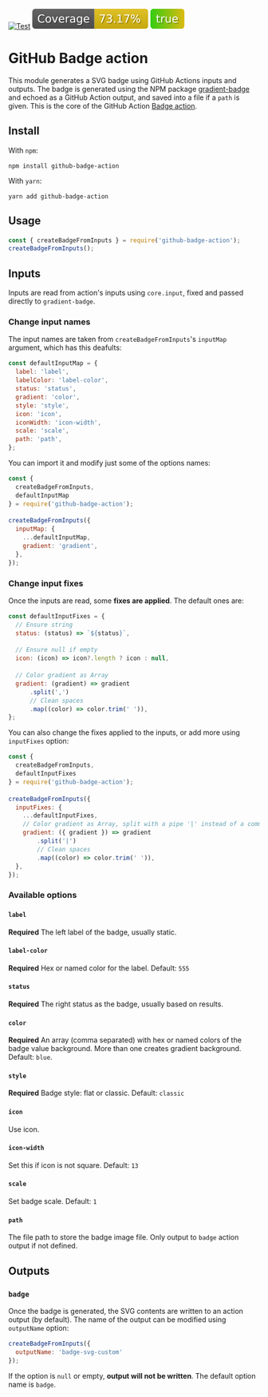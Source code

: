 [![Test](https://github.com/emibcn/github-badge-action/actions/workflows/test.js.yml/badge.svg)](https://github.com/emibcn/github-badge-action/actions/workflows/test.js.yml)
![Coverage](https://raw.githubusercontent.com/emibcn/github-badge-action/badges/main/test-coverage.svg)
![Test generated badge](https://raw.githubusercontent.com/emibcn/github-badge-action/badges/main/test-badge.svg)

# GitHub Badge action

This module generates a SVG badge using GitHub Actions inputs and outputs. The badge is generated using the NPM package [gradient-badge](https://github.com/bokub/gradient-badge) and echoed as a GitHub Action output, and saved into a file if a `path` is given. This is the core of the GitHub Action [Badge action](https://github.com/marketplace/actions/badge-action).

## Install
With `npm`:
```shell
npm install github-badge-action
```

With `yarn`:
```shell
yarn add github-badge-action
```

## Usage

```javascript
const { createBadgeFromInputs } = require('github-badge-action');
createBadgeFromInputs();
```

## Inputs

Inputs are read from action's inputs using `core.input`, fixed and passed directly to `gradient-badge`.

### Change input names
The input names are taken from `createBadgeFromInputs`'s `inputMap` argument, which has this deafults:
```javascript
const defaultInputMap = {
  label: 'label',
  labelColor: 'label-color',
  status: 'status',
  gradient: 'color',
  style: 'style',
  icon: 'icon',
  iconWidth: 'icon-width',
  scale: 'scale',
  path: 'path',
};
```

You can import it and modify just some of the options names:
```javascript
const {
  createBadgeFromInputs,
  defaultInputMap
} = require('github-badge-action');

createBadgeFromInputs({
  inputMap: {
    ...defaultInputMap,
    gradient: 'gradient',
  },
});
```

### Change input fixes
Once the inputs are read, some **fixes are applied**. The default ones are:
```javascript
const defaultInputFixes = {
  // Ensure string
  status: (status) => `${status}`,

  // Ensure null if empty
  icon: (icon) => icon?.length ? icon : null,

  // Color gradient as Array
  gradient: (gradient) => gradient
      .split(',')
      // Clean spaces
      .map((color) => color.trim(' ')),
};
```

You can also change the fixes applied to the inputs, or add more using `inputFixes` option:
```javascript
const {
  createBadgeFromInputs,
  defaultInputFixes
} = require('github-badge-action');

createBadgeFromInputs({
  inputFixes: {
    ...defaultInputFixes,
    // Color gradient as Array, split with a pipe '|' instead of a comma ','
    gradient: ({ gradient }) => gradient
        .split('|')
        // Clean spaces
        .map((color) => color.trim(' ')),
  },
});
```

### Available options
#### `label`

**Required** The left label of the badge, usually static.

#### `label-color`

**Required** Hex or named color for the label. Default: `555`

#### `status`

**Required** The right status as the badge, usually based on results.

#### `color`

**Required** An array (comma separated) with hex or named colors of the badge value background. More than one creates gradient background. Default: `blue`.

#### `style`

**Required** Badge style: flat or classic. Default: `classic`

#### `icon`

Use icon.

#### `icon-width`

Set this if icon is not square. Default: `13`

#### `scale`

Set badge scale. Default: `1`

#### `path`

The file path to store the badge image file. Only output to `badge` action output if not defined.

## Outputs

### `badge`
Once the badge is generated, the SVG contents are written to an action output (by default). The name of the output can be modified using `outputName` option:
```javascript
createBadgeFromInputs({
  outputName: 'badge-svg-custom'
});
```

If the option is `null` or empty, **output will not be written**. The default option name is `badge`.
